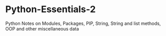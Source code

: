 # Python-Essentials-2
Python Notes on Modules, Packages, PIP, String, String and list methods, OOP and other miscellaneous data

